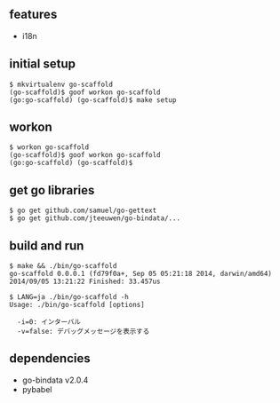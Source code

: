 features
--------

* i18n

initial setup
-------------

    $ mkvirtualenv go-scaffold
    (go-scaffold)$ goof workon go-scaffold
    (go:go-scaffold) (go-scaffold)$ make setup

workon
------

    $ workon go-scaffold
    (go-scaffold)$ goof workon go-scaffold
    (go:go-scaffold) (go-scaffold)$

get go libraries
----------------

    $ go get github.com/samuel/go-gettext
    $ go get github.com/jteeuwen/go-bindata/...

build and run
-------------

    $ make && ./bin/go-scaffold
    go-scaffold 0.0.0.1 (fd79f0a+, Sep 05 05:21:18 2014, darwin/amd64)
    2014/09/05 13:21:22 Finished: 33.457us

    $ LANG=ja ./bin/go-scaffold -h
    Usage: ./bin/go-scaffold [options]

      -i=0: インターバル
      -v=false: デバッグメッセージを表示する

dependencies
------------

* go-bindata v2.0.4
* pybabel
